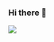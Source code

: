 ### Hi there 👋

<img src="https://github-readme-stats.vercel.app/api?username=vjik&show_icons=true&include_all_commits=true">
